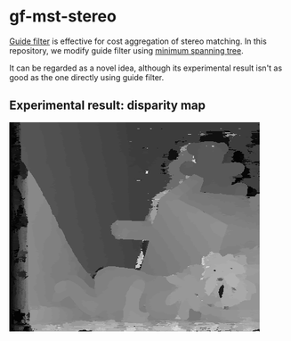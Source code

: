 # gf-mst-stereo
[Guide filter](https://ieeexplore.ieee.org/document/5995372) is effective for cost aggregation of stereo matching. 
In this repository, we modify guide filter using [minimum spanning tree](https://ieeexplore.ieee.org/document/6247827). 

It can be regarded as a novel idea, although its experimental result isn't as good as the one directly using guide filter.

## Experimental result: disparity map
![Alt text](MstGfStereo_error_9.29%.bmp)
